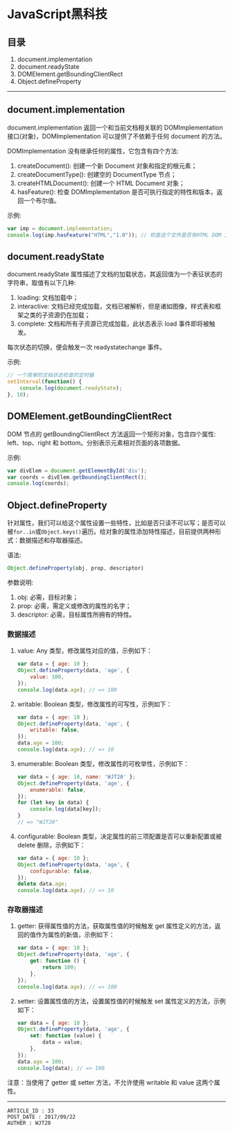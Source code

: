 
# JavaScript黑科技 #

## 目录 ##

1. document.implementation
2. document.readyState
3. DOMElement.getBoundingClientRect
4. Object.defineProperty

---

## document.implementation ##

document.implementation 返回一个和当前文档相关联的 DOMImplementation 接口(对象)，DOMImplementation 可以提供了不依赖于任何 document 的方法。

DOMImplementation 没有继承任何的属性，它包含有四个方法:

1. createDocument(): 创建一个新 Document 对象和指定的根元素；
2. createDocumentType(): 创建空的 DocumentType 节点；
3. createHTMLDocument(): 创建一个 HTML Document 对象；
4. hasFeature(): 检查 DOMImplementation 是否可执行指定的特性和版本，返回一个布尔值。

示例:

```js
var imp = document.implementation;
console.log(imp.hasFeature("HTML","1.0")); // 检查这个文件是否有HTML DOM 1.0功能
```

## document.readyState ##

document.readyState 属性描述了文档的加载状态，其返回值为一个表征状态的字符串，取值有以下几种:

1. loading: 文档加载中；
2. interactive: 文档已经完成加载，文档已被解析，但是诸如图像，样式表和框架之类的子资源仍在加载；
3. complete: 文档和所有子资源已完成加载，此状态表示 load 事件即将被触发。

每次状态的切换，便会触发一次 readystatechange 事件。

示例:

```js
// 一个简单的文档状态检查的定时器
setInterval(function() {
    console.log(document.readyState);
}, 10);
```

## DOMElement.getBoundingClientRect ##

DOM 节点的 getBoundingClientRect 方法返回一个矩形对象，包含四个属性: left、top、right 和 bottom。分别表示元素相对页面的各项数据。

示例:

```js
var divElem = document.getElementById('div');
var coords = divElem.getBoundingClientRect();
console.log(coords);
```

## Object.defineProperty ##

针对属性，我们可以给这个属性设置一些特性，比如是否只读不可以写；是否可以被`for..in`或`Object.keys()`遍历。给对象的属性添加特性描述，目前提供两种形式：数据描述和存取器描述。

语法:

```js
Object.defineProperty(obj, prop, descriptor)
```

参数说明:
1. obj: 必需，目标对象；
2. prop: 必需，需定义或修改的属性的名字；
3. descriptor: 必需，目标属性所拥有的特性。

### 数据描述 ###

1. value: Any 类型，修改属性对应的值，示例如下：

    ```js
    var data = { age: 10 };
    Object.defineProperty(data, 'age', {
        value: 100,
    });
    console.log(data.age); // => 100
    ```

2. writable: Boolean 类型，修改属性的可写性，示例如下：

    ```js
    var data = { age: 10 };
    Object.defineProperty(data, 'age', {
        writable: false,
    });
    data.age = 100;
    console.log(data.age); // => 10
    ```

3. enumerable: Boolean 类型，修改属性的可枚举性，示例如下：

    ```js
    var data = { age: 10, name: 'WJT20' };
    Object.defineProperty(data, 'age', {
        enumerable: false,
    });
    for (let key in data) {
        console.log(data[key]);
    }
    // => "WJT20"
    ```

4. configurable: Boolean 类型，决定属性的前三项配置是否可以重新配置或被 delete 删除，示例如下：

    ```js
    var data = { age: 10 };
    Object.defineProperty(data, 'age', {
        configurable: false,
    });
    delete data.age;
    console.log(data.age); // => 10
    ```

### 存取器描述 ###

1. getter: 获得属性值的方法，获取属性值的时候触发 get 属性定义的方法，返回的值作为属性的新值，示例如下：

    ```js
    var data = { age: 10 };
    Object.defineProperty(data, 'age', {
        get: function () {
            return 100;
        },
    });
    console.log(data.age); // => 100
    ```

2. setter: 设置属性值的方法，设置属性值的时候触发 set 属性定义的方法，示例如下：

    ```js
    var data = { age: 10 };
    Object.defineProperty(data, 'age', {
        set: function (value) {
            data = value;
        },
    });
    data.age = 100;
    console.log(data); // => 100
    ```

注意：当使用了 getter 或 setter 方法，不允许使用 writable 和 value 这两个属性。

---

```
ARTICLE_ID : 33
POST_DATE : 2017/09/22
AUTHER : WJT20
```
